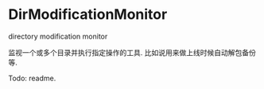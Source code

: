 # DirModificationMonitor
directory modification monitor



监视一个或多个目录并执行指定操作的工具. 比如说用来做上线时候自动解包备份等.

Todo: readme.
